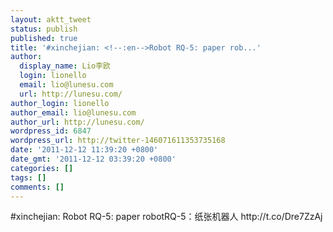 ```yaml
---
layout: aktt_tweet
status: publish
published: true
title: '#xinchejian: <!--:en-->Robot RQ-5: paper rob...'
author:
  display_name: Lio李欧
  login: lionello
  email: lio@lunesu.com
  url: http://lunesu.com/
author_login: lionello
author_email: lio@lunesu.com
author_url: http://lunesu.com/
wordpress_id: 6847
wordpress_url: http://twitter-146071611353735168
date: '2011-12-12 11:39:20 +0800'
date_gmt: '2011-12-12 03:39:20 +0800'
categories: []
tags: []
comments: []
---
```

<p>#xinchejian: <!--:en-->Robot RQ-5: paper robot<!--:--><!--:zh-->RQ-5：纸张机器人<!--:--> http://t.co/Dre7ZzAj</p>
